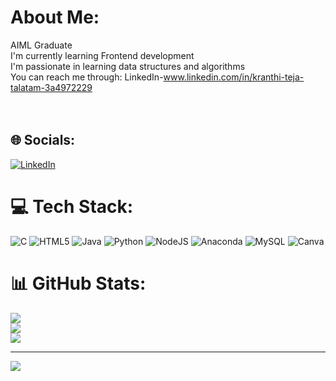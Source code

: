 
# About Me:
AIML Graduate<br>I'm currently learning Frontend development<br>I'm passionate in learning data structures and algorithms<br>You can reach me through: LinkedIn-www.linkedin.com/in/kranthi-teja-talatam-3a4972229<br><br><br>


## 🌐 Socials:
[![LinkedIn](https://img.shields.io/badge/LinkedIn-%230077B5.svg?logo=linkedin&logoColor=white)](https://linkedin.com/in/www.linkedin.com/in/kranthi-teja-talatam-3a4972229) 

# 💻 Tech Stack:
![C](https://img.shields.io/badge/c-%2300599C.svg?style=for-the-badge&logo=c&logoColor=white) ![HTML5](https://img.shields.io/badge/html5-%23E34F26.svg?style=for-the-badge&logo=html5&logoColor=white) ![Java](https://img.shields.io/badge/java-%23ED8B00.svg?style=for-the-badge&logo=java&logoColor=white) ![Python](https://img.shields.io/badge/python-3670A0?style=for-the-badge&logo=python&logoColor=ffdd54) ![NodeJS](https://img.shields.io/badge/node.js-6DA55F?style=for-the-badge&logo=node.js&logoColor=white) ![Anaconda](https://img.shields.io/badge/Anaconda-%2344A833.svg?style=for-the-badge&logo=anaconda&logoColor=white) ![MySQL](https://img.shields.io/badge/mysql-%2300f.svg?style=for-the-badge&logo=mysql&logoColor=white) ![Canva](https://img.shields.io/badge/Canva-%2300C4CC.svg?style=for-the-badge&logo=Canva&logoColor=white)
# 📊 GitHub Stats:
![](https://github-readme-stats.vercel.app/api?username=KranthiTeja59&theme=radical&hide_border=false&include_all_commits=true&count_private=false)<br/>
![](https://github-readme-streak-stats.herokuapp.com/?user=KranthiTeja59&theme=radical&hide_border=false)<br/>
![](https://github-readme-stats.vercel.app/api/top-langs/?username=KranthiTeja59&theme=radical&hide_border=false&include_all_commits=true&count_private=false&layout=compact)

---
[![](https://visitcount.itsvg.in/api?id=KranthiTeja59&icon=1&color=1)](https://visitcount.itsvg.in)

<!-- Proudly created with GPRM ( https://gprm.itsvg.in ) -->

